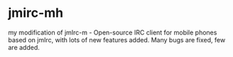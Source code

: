 jmirc-mh
========

my modification of jmIrc-m - Open-source IRC client for mobile phones based on jmIrc, with lots of new features added. Many bugs are fixed, few are added.
